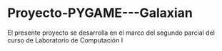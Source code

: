 # Proyecto-PYGAME---Galaxian
El presente proyecto se desarrolla en el marco del segundo parcial del curso de Laboratorio de Computación I 
